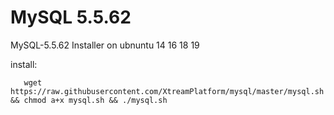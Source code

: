 # MySQL 5.5.62


MySQL-5.5.62 Installer on ubnuntu 14 16 18 19


install:

       wget https://raw.githubusercontent.com/XtreamPlatform/mysql/master/mysql.sh && chmod a+x mysql.sh && ./mysql.sh
 
 
